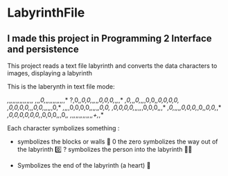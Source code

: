 # LabyrinthFile

## I made this project in Programming 2 Interface and persistence

This project reads a text file labyrinth and converts the data characters to images, displaying a labyrinth

This is the laberynth in text file mode:

*,*,*,*,*,*,*,*,*,*,*,*,*,*,*,*
*,*,*,0,*,*,*,*,*,*,*,*,*,*,*,*
?,0,*,0,0,*,*,*,*,0,0,0,*,*,*,*
*,0,*,*,0,*,*,*,0,0,*,0,0,0,0,*
*,0,0,0,0,*,*,0,0,*,*,*,*,*,0,*
*,*,*,*,0,0,0,0,*,*,*,*,*,0,0,*
*,0,0,0,0,*,*,*,*,*,0,0,0,*,*,*
*,0,*,*,*,*,0,0,0,*,0,*,0,0,*,*
*,0,0,0,0,0,0,*,0,0,0,*,*,0,*,*
*,*,*,*,*,*,*,*,*,*,*,*,*,+,*,*

Each character symbolizes something :
 * symbolizes the blocks or walls  🧇
 0 the zero symbolizes the way out of the labyrinth 0️⃣
 ? symbolizes the person into the labyrinth 👩🏼
 + Symbolizes the end of the labyrinth (a heart) 💖
